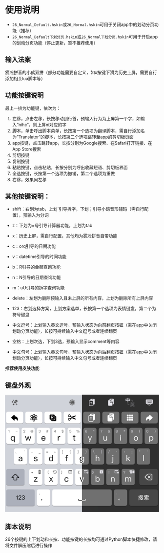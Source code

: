 # 使用说明
- `26_Normal_Default.hskin`或`26_Normal.hskin`可用于关闭app中的划动分页功能（推荐）
- `26_Normal_Default下划分页.hskin`或`26_Normal下划分页.hskin`可用于开启app的划动分页功能（停止更新，暂不推荐使用）
## 输入法案
雾凇拼音的小鹤双拼（部分功能需要自定义，如x按键下滑为历史上屏，需要自行添加相关lua脚本等）
## 功能按键说明
最上一排为功能键，依次为：
1. 左移，点击左移，长按移动到行首，预输入行为为上屏第一个字，如输入“nihc“，则上屏ni对应的字
2. 脚本，单击呼出脚本菜单，长按第一个选项为翻译脚本，需自行添加名为”Translator“的脚本，长按第二个选项跳转至app的剪切板页面
3. app按键，点击跳转app，长按分别为Google搜索、在Safari打开链接、在App Store搜索
4. 剪切按键
5. 复制按键
6. 粘贴按键，点击粘贴，长按分别为呼出收藏短语、剪切板界面
7. 全选按键，长按第一个选项为撤销，第二个选项为重做
8. 右移，效果同左移

## 其他按键说明：
- shift：右划为tab，上划`引导拆字，下划；引导小鹤音形辅码（需自行配置），预输入为分词
- z：下划为=号引导计算器功能，上划为tab
- x：历史上屏，需自行配置，其他均为雾凇拼音自带功能
- c：orq引导的日期功能
- v：datetime引导的时间功能
- b：R引导的金额查询功能
- n：N引导的日期查询功能
- m：uU引导的拆字查询功能
- delete：左划为删除预输入且未上屏的所有内容，上划为删除所有上屏内容

- 123：右划选择方案，上划方案选单，长按第一个选项为表情键盘，第二个为符号键盘
- 中文逗号：上划输入英文逗号，预输入状态为向前翻页按钮（需在app中关闭划动分页功能），长按可持续输入中文逗号或者连续翻页
- 空格：上划次选，下划3选，预输入显示comment等内容
- 中文句号：上划输入英文句号，预输入状态为向后翻页按钮（需在app中关闭划动分页功能），长按可持续输入中文句号或者连续翻页

**推荐使用皮肤功能**

## 键盘外观
![demo](assets/demo.png)

## 脚本说明
26个按键的上下划动和长按、功能按键的长按均可通过Python脚本快捷修改，请将文件解压缩后进行操作